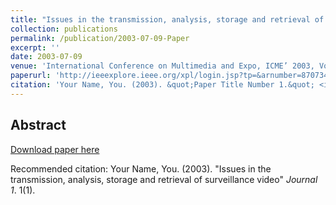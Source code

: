 ```yaml
---
title: "Issues in the transmission, analysis, storage and retrieval of surveillance video"
collection: publications
permalink: /publication/2003-07-09-Paper
excerpt: ''
date: 2003-07-09
venue: 'International Conference on Multimedia and Expo, ICME’ 2003, Vol. 2, pp. 161-164'
paperurl: 'http://ieeexplore.ieee.org/xpl/login.jsp?tp=&arnumber=870734&url=http%3A%2F%2Fieeexplore.ieee.org%2Fxpls%2Fabs_all.jsp%3Farnumber%3D870734'
citation: 'Your Name, You. (2003). &quot;Paper Title Number 1.&quot; <i>Journal 1</i>. 1(1).'
---
```


Abstract
-------- 

    
[Download paper here](http://ieeexplore.ieee.org/xpl/login.jsp?tp=&arnumber=870734&url=http%3A%2F%2Fieeexplore.ieee.org%2Fxpls%2Fabs_all.jsp%3Farnumber%3D870734)

Recommended citation: Your Name, You. (2003). "Issues in the transmission, analysis, storage and retrieval of surveillance video" <i>Journal 1</i>. 1(1).
